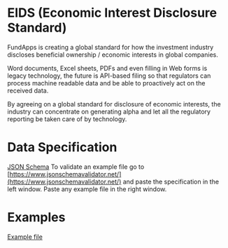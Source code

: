 # EIDS (Economic Interest Disclosure Standard)

FundApps is creating a global standard for how the investment industry discloses beneficial ownership / economic interests in global companies.

Word documents, Excel sheets, PDFs and even filling in Web forms is legacy technology, the future is API-based filing so that regulators can process machine readable data and be able to proactively act on the received data.

By agreeing on a global standard for disclosure of economic interests, the industry can concentrate on generating alpha and let all the regulatory reporting be taken care of by technology.

# Data Specification
[JSON Schema](specification.json)
To validate an example file go to [https://www.jsonschemavalidator.net/](https://www.jsonschemavalidator.net/) and paste the specification in the left window.
Paste any example file in the right window.

# Examples
[Example file](example.json)
